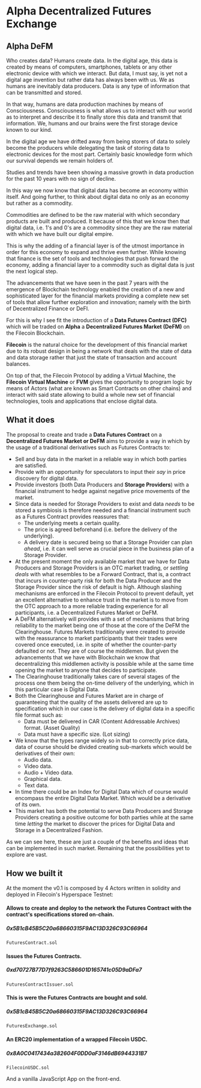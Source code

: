 # Alpha Decentralized Futures Exchange

## Alpha DeFM
Who creates data? Humans create data. In the digital age, this data is created 
by means of computers, smartphones, tablets or any other electronic device with 
which we interact. But data, I must say, is yet not a digital age invention but 
rather data has always been with us. We as humans are inevitably data producers.
Data is any type of information that can be transmitted and stored.

In that way, humans are data production machines by means of Consciousness. 
Consciousness is what allows us to interact with our world as to interpret and 
describe it to finally store this data and transmit that information. We, humans 
and our brains were the first storage device known to our kind.

In the digital age we have drifted away from being storers of data to solely 
become the producers while delegating the task of storing data to electronic 
devices for the most part. Certainly basic knowledge form which our survival 
depends we remain holders of.

Studies and trends have been showing a massive growth in data production for 
the past 10 years with no sign of decline.

In this way we now know that digital data has become an economy within itself. 
And going further, to think about digital data no only as an economy but rather 
as a commodity.

Commodities are defined to be the raw material with which secondary products 
are built and produced. It because of this that we know then that digital data, 
i.e. 1's and 0's are a commodity since they are the raw material with which we 
have built our digital empire.

This is why the adding of a financial layer is of the utmost importance in order 
for this economy to expand and thrive even further. While knowing that finance 
is the set of tools and technologies that push  forward the economy, adding a 
financial layer to a commodity such as digital data is just the next logical step.

The advancements that we have seen in the past 7 years with the emergence of 
Blockchain technology enabled the creation of a new and sophisticated layer for 
the financial markets providing a complete new set of tools that allow further 
exploration and innovation; namely with the birth of Decentralized Finance or DeFI.

For this is why I see fit the introduction of a **Data Futures Contract (DFC)** 
which will be traded on **Alpha** a **Decentralized Futures Market (DeFM)** on 
the Filecoin Blockchain.

**Filecoin** is the natural choice for the development of this financial market 
due to its robust design in being a network that deals with the state of data 
and data storage rather that just the state of transaction and account balances.

On top of that, the Filecoin Protocol by adding a Virtual Machine, the **Filecoin 
Virtual Machine** or **FVM** gives the opportunity to program logic by means of 
Actors (what are known as Smart Contracts on other chains) and interact with said 
state allowing to build a whole new set of financial technologies, tools and 
applications that enclose digital data.

## What it does
The proposal to create and trade a **Data Futures Contract** on a **Decentralized 
Futures Market or DeFM** aims to provide a way in which by the usage of a 
traditional derivatives such as Futures Contracts to:

- Sell and buy data in the market in a reliable way in which both parties are satisfied.
- Provide with an opportunity for speculators to input their _say_ in price 
discovery for digital data.
- Provide investors (both Data Producers and **Storage Providers**) with a 
financial instrument to hedge against negative price movements of the market.
- Since data is needed for Storage Providers to exist and data _needs_ to be 
stored a symbiosis is therefore needed and a financial instrument such as a 
Futures Contract provides reassures that:
   - The underlying meets a certain quality.
   - The price is agreed beforehand (i.e. before the delivery of the underlying).
   - A delivery date is secured being so that a Storage Provider can plan _ahead_, 
   i.e. it can well serve as crucial piece in the business plan of a Storage Provider.
- At the present moment the only available market that we have for Data Producers 
and Storage Providers is an OTC market trading, or _settling deals_ with what 
resembles to be a Forward Contract, that is, a contract that incurs in counter-party 
risk for both the Data Producer and the Storage Provider since the risk of default 
is high. Although slashing mechanisms are enforced in the Filecoin Protocol to 
prevent default, yet an excellent alternative to enhance trust in the market is 
to move from the OTC approach to a more reliable trading experience for all 
participants, i.e. a Decentralized Futures Market or DeFM.
- A DeFM alternatively will provides with a set of mechanisms that bring 
reliability to the market being one of those at the core of the DeFM the 
Clearinghouse. Futures Markets traditionally were created to provide with 
the reassurance to market participants that their trades were covered once 
executed, i.e. in spite of whether the counter-party defaulted or not. They 
are of course the middlemen. But given the advancements that we have with 
Blockchain we know that decentralizing this middlemen activity is possible while 
at the same time opening the market to anyone that decides to participate.
- The Clearinghouse traditionally takes care of several stages of the process 
one them being the on-time delivery of the underlying, which in this particular 
case is Digital Data.
- Both the Clearinghouse and Futures Market are in charge of guaranteeing that 
the quality of the assets delivered are up to specification which in our case 
is the delivery of digital data in a specific file format such as:
   - Data must be delivered in CAR (Content Addressable Archives) format. (Asset Quality)
   - Data must have a specific size. (Lot sizing)
- We know that the types range widely so in that to correctly price data, data 
of course should be divided creating sub-markets which would be derivatives of 
their own:
    - Audio data.
    - Video data.
    - Audio + Video data.
    - Graphical data.
    - Text data.
- In time there could be an Index for Digital Data which of course would encompass 
the entire Digital Data Market. Which would be a derivative of its own.
- This market has both the potential to serve Data Producers and Storage Providers 
creating a positive outcome for both parties while at the same time _letting_ the 
market to discover the prices for Digital Data and Storage in a Decentralized Fashion.

As we can see here, these are just a couple of the benefits and ideas that can be 
implemented in such market. Remaining that the possibilities yet to explore are vast.

## How we built it
At the moment the v0.1 is composed by 4 Actors written in solidity and deployed 
in Filecoin's Hyperspace Testnet:

#### Allows to create and deploy to the network the Futures Contract with the contract's specifications stored on-chain.
##### 0x5B1cB45B5C20a68660315F9AC13D326C93C66964
```
FuturesContract.sol
```
#### Issues the Futures Contracts.
##### 0xd70727B77D7f9263C586601D165741c05D9aDFa7
```
FuturesContractIssuer.sol
```
#### This is were the Futures Contracts are bought and sold.
##### 0x5B1cB45B5C20a68660315F9AC13D326C93C66964
```
FuturesExchange.sol
```
#### An ERC20 implementation of a wrapped Filecoin USDC.
##### 0x8A0C0417434a382604F0DD0aF3146dB6944331B7
```
FilecoinUSDC.sol
```

And a vanilla JavaScript App on the front-end.
